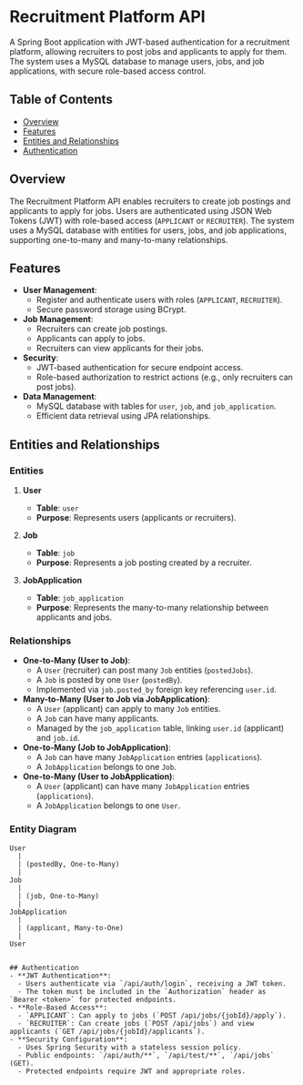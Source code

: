 # Recruitment Platform API

A Spring Boot application with JWT-based authentication for a recruitment platform, allowing recruiters to post jobs and applicants to apply for them. The system uses a MySQL database to manage users, jobs, and job applications, with secure role-based access control.

## Table of Contents
- [Overview](#overview)
- [Features](#features)
- [Entities and Relationships](#entities-and-relationships)
- [Authentication](#authentication)

## Overview
The Recruitment Platform API enables recruiters to create job postings and applicants to apply for jobs. Users are authenticated using JSON Web Tokens (JWT) with role-based access (`APPLICANT` or `RECRUITER`). The system uses a MySQL database with entities for users, jobs, and job applications, supporting one-to-many and many-to-many relationships.

## Features
- **User Management**:
  - Register and authenticate users with roles (`APPLICANT`, `RECRUITER`).
  - Secure password storage using BCrypt.
- **Job Management**:
  - Recruiters can create job postings.
  - Applicants can apply to jobs.
  - Recruiters can view applicants for their jobs.
- **Security**:
  - JWT-based authentication for secure endpoint access.
  - Role-based authorization to restrict actions (e.g., only recruiters can post jobs).
- **Data Management**:
  - MySQL database with tables for `user`, `job`, and `job_application`.
  - Efficient data retrieval using JPA relationships.

## Entities and Relationships

### Entities
1. **User**
   - **Table**: `user`
   - **Purpose**: Represents users (applicants or recruiters).

2. **Job**
   - **Table**: `job`
   - **Purpose**: Represents a job posting created by a recruiter.

3. **JobApplication**
   - **Table**: `job_application`
   - **Purpose**: Represents the many-to-many relationship between applicants and jobs.

### Relationships
- **One-to-Many (User to Job)**:
  - A `User` (recruiter) can post many `Job` entities (`postedJobs`).
  - A `Job` is posted by one `User` (`postedBy`).
  - Implemented via `job.posted_by` foreign key referencing `user.id`.
- **Many-to-Many (User to Job via JobApplication)**:
  - A `User` (applicant) can apply to many `Job` entities.
  - A `Job` can have many applicants.
  - Managed by the `job_application` table, linking `user.id` (applicant) and `job.id`.
- **One-to-Many (Job to JobApplication)**:
  - A `Job` can have many `JobApplication` entries (`applications`).
  - A `JobApplication` belongs to one `Job`.
- **One-to-Many (User to JobApplication)**:
  - A `User` (applicant) can have many `JobApplication` entries (`applications`).
  - A `JobApplication` belongs to one `User`.

### Entity Diagram
```
User
  |
  | (postedBy, One-to-Many)
  |
Job
  |
  | (job, One-to-Many)
  |
JobApplication
  |
  | (applicant, Many-to-One)
  |
User


## Authentication
- **JWT Authentication**:
  - Users authenticate via `/api/auth/login`, receiving a JWT token.
  - The token must be included in the `Authorization` header as `Bearer <token>` for protected endpoints.
- **Role-Based Access**:
  - `APPLICANT`: Can apply to jobs (`POST /api/jobs/{jobId}/apply`).
  - `RECRUITER`: Can create jobs (`POST /api/jobs`) and view applicants (`GET /api/jobs/{jobId}/applicants`).
- **Security Configuration**:
  - Uses Spring Security with a stateless session policy.
  - Public endpoints: `/api/auth/**`, `/api/test/**`, `/api/jobs` (GET).
  - Protected endpoints require JWT and appropriate roles.
